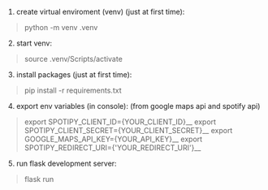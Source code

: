 1. create virtual enviroment (venv) (just at first time): 
>python -m venv .venv
2. start venv: 
>source .venv/Scripts/activate
3. install packages (just at first time): 
>pip install -r requirements.txt 
4. export env variables (in console): (from google maps api and spotify api)
>export SPOTIPY_CLIENT_ID={YOUR_CLIENT_ID}__
>export SPOTIPY_CLIENT_SECRET={YOUR_CLIENT_SECRET}__
>export GOOGLE_MAPS_API_KEY={YOUR_API_KEY}__
>export SPOTIPY_REDIRECT_URI={'YOUR_REDIRECT_URI'}__
5. run flask development server:
>flask run
